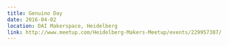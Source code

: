 ```yaml
---
title: Genuino Day
date: 2016-04-02
location: DAI Makerspace, Heidelberg
link: http://www.meetup.com/Heidelberg-Makers-Meetup/events/229957387/
---
```

